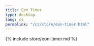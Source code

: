 ```yaml
---
title: Eon Timer
type: desktop
lang: cs
permalink: "/cs/store/eon-timer.html"
---
```


{% include store/eon-timer.md %}
  
